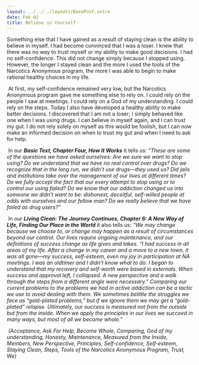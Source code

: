 ```yaml
---
layout: ../../../layouts/BasePost.astro
date: Feb 02
title: Believe in Yourself
---
```

Something else that I have gained as a result of staying clean is the ability to believe in myself. I had become convinced that I was a loser. I knew that there was no way to trust myself or my ability to make good decisions. I had no self-confidence. This did not change simply because I stopped using. However, the longer I stayed clean and the more I used the tools of the Narcotics Anonymous program, the more I was able to begin to make rational healthy choices in my life.

 At first, my self-confidence remained very low, but the Narcotics Anonymous program gave me something else to rely on. I could rely on the people I saw at meetings. I could rely on a God of my understanding. I could rely on the steps. Today I also have developed a healthy ability to make better decisions. I discovered that I am not a loser; I simply behaved like one when I was using drugs. I can believe in myself again, and I can trust my gut. I do not rely solely on myself as this would be foolish, but I can now make an informed decision on when to trust my gut and when I need to ask for help.

 In our ***Basic Text, Chapter Four, How It Works*** it tells us: *“These are some of the questions we have asked ourselves: Are we sure we want to stop using? Do we understand that we have no real control over drugs? Do we recognize that in the long run, we didn’t use drugs—they used us? Did jails and institutions take over the management of our lives at different times? Do we fully accept the fact that our every attempt to stop using or to control our using failed? Do we know that our addiction changed us into someone we didn’t want to be: dishonest, deceitful, self-willed people at odds with ourselves and our fellow man? Do we really believe that we have failed as drug users?”*

 In our ***Living Clean: The Journey Continues, Chapter 6: A New Way of Life, Finding Our Place in the World*** it also tells us: *“We may change because we choose to, or change may happen as a result of circumstances beyond our control. Our lives require ongoing maintenance, and our definitions of success change as life gives and takes. “I had success in all areas of my life. After a change in my career and a move to a new town, it was all gone—my success, self-esteem, even my joy in participation at NA meetings. I was an oldtimer and I didn’t know what to do. I began to understand that my recovery and self-worth were based in externals. When success and approval left, I collapsed. A new perspective and a walk through the steps from a different angle were necessary.” Comparing our current problems to the problems we had in active addiction can be a tactic we use to avoid dealing with them. We sometimes belittle the struggles we face as “gold-plated problems,” but if we ignore them we may get a “gold-plated” relapse. Ultimately, our success is measured not from the outside but from the inside. When we apply the principles in our lives we succeed in many ways, but most of all we become whole.”*

 *(Acceptance, Ask For Help, Become Whole, Comparing, God of my understanding, Honesty, Maintenance, Measured from the Inside, Members, New Perspective, Principles, Self-confidence, Self-esteem, Staying Clean, Steps, Tools of the Narcotics Anonymous Program, Trust, We)*